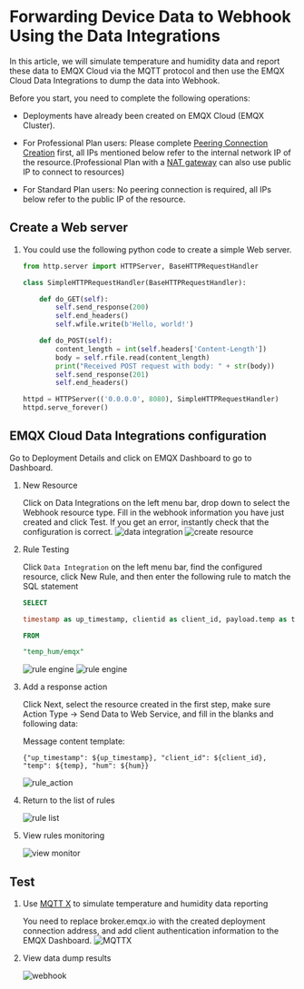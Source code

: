 # Forwarding Device Data to Webhook Using the Data Integrations

In this article, we will simulate temperature and humidity data and report these data to EMQX Cloud via the MQTT protocol and then use the EMQX Cloud Data Integrations to dump the data into Webhook.

Before you start, you need to complete the following operations:

- Deployments have already been created on EMQX Cloud (EMQX Cluster).
- For Professional Plan users: Please complete [Peering Connection Creation](../deployments/vpc_peering.md) first, all IPs mentioned below refer to the internal network IP of the resource.(Professional Plan with a [NAT gateway](../vas/nat-gateway.md) can also use public IP to connect to resources)
- For Standard Plan users: No peering connection is required, all IPs below refer to the public IP of the resource.

  <LazyIframeVideo vendor="youtube" src="https://www.youtube.com/embed/fXahRUaQaHE/?autoplay=1&null" />

## Create a Web server

1. You could use the following python code to create a simple Web server.

   ```python
   from http.server import HTTPServer, BaseHTTPRequestHandler
   
   class SimpleHTTPRequestHandler(BaseHTTPRequestHandler):
   
       def do_GET(self):
           self.send_response(200)
           self.end_headers()
           self.wfile.write(b'Hello, world!')
   
       def do_POST(self):
           content_length = int(self.headers['Content-Length'])
           body = self.rfile.read(content_length)
           print("Received POST request with body: " + str(body))
           self.send_response(201)
           self.end_headers()
   
   httpd = HTTPServer(('0.0.0.0', 8080), SimpleHTTPRequestHandler)
   httpd.serve_forever()
   ````

## EMQX Cloud Data Integrations configuration

Go to Deployment Details and click on EMQX Dashboard to go to Dashboard.

1. New Resource
   
   Click on Data Integrations on the left menu bar, drop down to select the Webhook resource type. Fill in the webhook information you have just created and click Test. If you get an error, instantly check that the configuration is correct.
   ![data integration](./_assets/data_integrations_webhook.png)
   ![create resource](./_assets/webhook_create_resource.png)

2. Rule Testing
   
   Click `Data Integration` on the left menu bar, find the configured resource, click New Rule, and then enter the following rule to match the SQL statement

   ```sql
   SELECT

   timestamp as up_timestamp, clientid as client_id, payload.temp as temp, payload.hum as hum

   FROM

   "temp_hum/emqx"
   ```

   ![rule engine](./_assets/webhook_create_rule.png)
   ![rule engine](./_assets/webhook_create_rule_1.png)

3. Add a response action
   
   Click Next, select the resource created in the first step, make sure Action Type → Send Data to Web Service, and fill in the blanks and following data:

   Message content template:

   ```
   {"up_timestamp": ${up_timestamp}, "client_id": ${client_id}, "temp": ${temp}, "hum": ${hum}}
   ```

   ![rule_action](./_assets/webhook_create_action.png)

4. Return to the list of rules
   
   ![rule list](./_assets/webhook_view_list.png)
5. View rules monitoring
   
   ![view monitor](./_assets/view_monitor_webhook.png)

## Test

1. Use [MQTT X](https://mqttx.app/) to simulate temperature and humidity data reporting

   You need to replace broker.emqx.io with the created deployment connection address, and add client authentication information to the EMQX Dashboard.
   ![MQTTX](./_assets/webhook_mqttx_publish.png)

2. View data dump results

   ![webhook](./_assets/webhook_query_result.png)
